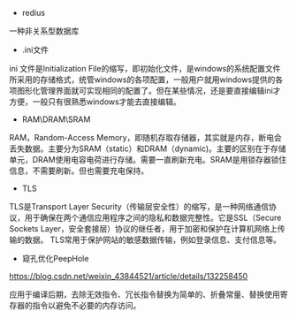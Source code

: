 - redius 

一种非关系型数据库



- .ini文件

ini 文件是Initialization File的缩写，即初始化文件，是windows的系统配置文件所采用的存储格式，统管windows的各项配置，一般用户就用windows提供的各项图形化管理界面就可实现相同的配置了。但在某些情况，还是要直接编辑ini才方便，一般只有很熟悉windows才能去直接编辑。



- RAM\DRAM\SRAM

RAM，Random-Access Memory，即随机存取存储器，其实就是内存，断电会丢失数据。主要分为SRAM（static）和DRAM（dynamic)。主要的区别在于存储单元，DRAM使用电容电荷进行存储。需要一直刷新充电。SRAM是用锁存器锁住信息，不需要刷新。但也需要充电保持。



- TLS

TLS是Transport Layer Security（传输层安全性）的缩写，是一种网络通信协议，用于确保在两个通信应用程序之间的隐私和数据完整性。它是SSL（Secure Sockets Layer，安全套接层）协议的继任者，用于加密和保护在计算机网络上传输的数据。 TLS常用于保护网站的敏感数据传输，例如登录信息、支付信息等。



- 窥孔优化PeepHole

https://blog.csdn.net/weixin_43844521/article/details/132258450

应用于编译后期，去除无效指令、冗长指令替换为简单的、折叠常量、替换使用寄存器的指令以避免不必要的内存访问。


